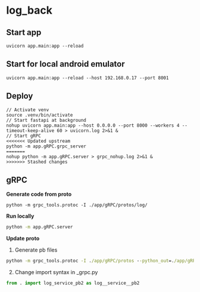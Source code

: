 # log_back

## Start app
```
uvicorn app.main:app --reload
```

## Start for local android emulator
```
uvicorn app.main:app --reload --host 192.168.0.17 --port 8001
```

## Deploy
```
// Activate venv
source .venv/bin/activate
// Start fastapi at background
nohup uvicorn app.main:app --host 0.0.0.0 --port 8000 --workers 4 --timeout-keep-alive 60 > uvicorn.log 2>&1 &
// Start gRPC
<<<<<<< Updated upstream
python -m app.gRPC.grpc_server
=======
nohup python -m app.gRPC.server > grpc_nohup.log 2>&1 &
>>>>>>> Stashed changes
```


## gRPC
**Generate code from proto**
```
python -m grpc_tools.protoc -I ./app/gRPC/protos/log/
```

**Run locally**
```cmd
python -m app.gRPC.server
```
**Update proto**
1. Generate pb files
```cmd 
python -m grpc_tools.protoc -I ./app/gRPC/protos --python_out=./app/gRPC/generated --grpc_python_out=./app/gRPC/generated ./app/gRPC/protos/log/common_async_log_result.proto
```
2. Change import syntax in _grpc.py
```python
from . import log_service_pb2 as log__service__pb2
```